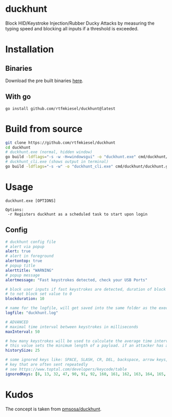 # duckhunt
Block HID/Keystroke Injection/Rubber Ducky Attacks by measuring the typing speed and blocking all inputs if a threshold is exceeded.

# Installation
## Binaries
Download the pre built binaries [here](https://github.com/rtfmkiesel/duckhunt/releases).
## With go
```
go install github.com/rtfmkiesel/duckhunt@latest
```

# Build from source
```bash
git clone https://github.com/rtfmkiesel/duckhunt
cd duckhunt
# duckhunt.exe (normal, hidden window)
go build -ldflags="-s -w -H=windowsgui" -o "duckhunt.exe" cmd/duckhunt/duckhunt.go
# duckhunt_cli.exe (shows output in terminal)
go build -ldflags="-s -w" -o "duckhunt_cli.exe" cmd/duckhunt/duckhunt.go
```

# Usage
```
duckhunt.exe [OPTIONS]

Options:
 -r Registers duckhunt as a scheduled task to start upon login
```

## Config
```yaml
# duckhunt config file
# alert via popup
alert: true
# alert in foreground
alertontop: true
# popup title
alerttitle: "WARNING"
# popup message
alertmessage: "Fast keystrokes detected, check your USB Ports"

# block user inputs if fast keystrokes are detected, duration of block in seconds
# to not block set value to 0
blockduration: 10

# name for the logfile, will get saved into the same folder as the executable
logfile: "duckhunt.log"

# ADVANCED
# maximal time interval between keystrokes in milliseconds
maxInterval: 50

# how many keystrokes will be used to calculate the average time interval
# this value sets the minimum length of a payload. if an attacker has a payload with less keystrokes than this value, it will succeed
historySize: 25

# some ignored keys like: SPACE, SLASH, CR, DEL, backspace, arrow keys, media keys etc.
# key that are often sent repeatedly
# see https://www.toptal.com/developers/keycode/table
ignoredKeys: [8, 13, 32, 47, 90, 91, 92, 160, 161, 162, 163, 164, 165, 166, 167, 168, 169, 170, 171, 172, 173, 174, 175, 176, 177, 178, 179, 180, 181, 182, 183]`
```

# Kudos
The concept is taken from [pmsosa/duckhunt](https://github.com/pmsosa/duckhunt).